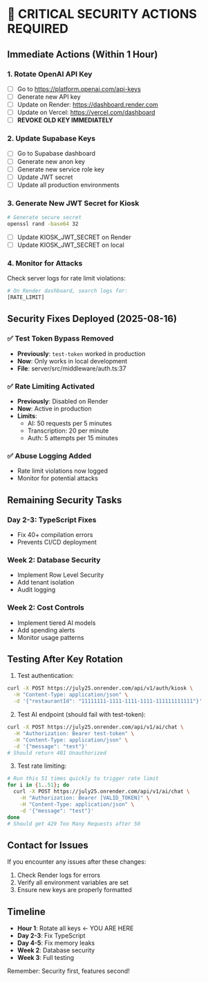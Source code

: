 # 🚨 CRITICAL SECURITY ACTIONS REQUIRED

## Immediate Actions (Within 1 Hour)

### 1. Rotate OpenAI API Key
- [ ] Go to https://platform.openai.com/api-keys
- [ ] Generate new API key
- [ ] Update on Render: https://dashboard.render.com
- [ ] Update on Vercel: https://vercel.com/dashboard
- [ ] **REVOKE OLD KEY IMMEDIATELY**

### 2. Update Supabase Keys
- [ ] Go to Supabase dashboard
- [ ] Generate new anon key
- [ ] Generate new service role key
- [ ] Update JWT secret
- [ ] Update all production environments

### 3. Generate New JWT Secret for Kiosk
```bash
# Generate secure secret
openssl rand -base64 32
```
- [ ] Update KIOSK_JWT_SECRET on Render
- [ ] Update KIOSK_JWT_SECRET on local

### 4. Monitor for Attacks
Check server logs for rate limit violations:
```bash
# On Render dashboard, search logs for:
[RATE_LIMIT]
```

## Security Fixes Deployed (2025-08-16)

### ✅ Test Token Bypass Removed
- **Previously**: `test-token` worked in production
- **Now**: Only works in local development
- **File**: server/src/middleware/auth.ts:37

### ✅ Rate Limiting Activated
- **Previously**: Disabled on Render
- **Now**: Active in production
- **Limits**:
  - AI: 50 requests per 5 minutes
  - Transcription: 20 per minute
  - Auth: 5 attempts per 15 minutes

### ✅ Abuse Logging Added
- Rate limit violations now logged
- Monitor for potential attacks

## Remaining Security Tasks

### Day 2-3: TypeScript Fixes
- Fix 40+ compilation errors
- Prevents CI/CD deployment

### Week 2: Database Security
- Implement Row Level Security
- Add tenant isolation
- Audit logging

### Week 2: Cost Controls
- Implement tiered AI models
- Add spending alerts
- Monitor usage patterns

## Testing After Key Rotation

1. Test authentication:
```bash
curl -X POST https://july25.onrender.com/api/v1/auth/kiosk \
  -H "Content-Type: application/json" \
  -d '{"restaurantId": "11111111-1111-1111-1111-111111111111"}'
```

2. Test AI endpoint (should fail with test-token):
```bash
curl -X POST https://july25.onrender.com/api/v1/ai/chat \
  -H "Authorization: Bearer test-token" \
  -H "Content-Type: application/json" \
  -d '{"message": "test"}'
# Should return 401 Unauthorized
```

3. Test rate limiting:
```bash
# Run this 51 times quickly to trigger rate limit
for i in {1..51}; do
  curl -X POST https://july25.onrender.com/api/v1/ai/chat \
    -H "Authorization: Bearer [VALID_TOKEN]" \
    -H "Content-Type: application/json" \
    -d '{"message": "test"}'
done
# Should get 429 Too Many Requests after 50
```

## Contact for Issues
If you encounter any issues after these changes:
1. Check Render logs for errors
2. Verify all environment variables are set
3. Ensure new keys are properly formatted

## Timeline
- **Hour 1**: Rotate all keys ← YOU ARE HERE
- **Day 2-3**: Fix TypeScript
- **Day 4-5**: Fix memory leaks
- **Week 2**: Database security
- **Week 3**: Full testing

Remember: Security first, features second!